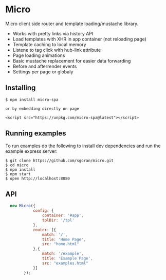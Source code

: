 # Micro

Micro client side router and template loading/mustache library.

- Works with pretty links via history API
- Load templates with XHR in app container (not reloading page)
- Template caching to local memory
- Listene to <a> tag click with hub-link attribute
- Page loading animations
- Basic mustache replacement for easier data forwarding
- Before and afterrender events
- Settings per page or globaly

## Installing

    $ npm install micro-spa

    or by embedding directly on page

    <script src="https://unpkg.com/micro-spa@latest"></script>

## Running examples

  To run examples do the following to install dev dependencies and run the example express server:

    $ git clone https://github.com/sgoran/micro.git
    $ cd micro
    $ npm install
    $ npm start
    $ open http://localhost:8080

## API

```javascript
  new Micro({
            config: {
                container: '#app',
                tplDir: '/tpl'
            },
            router: [{
                match: '/',
                title: 'Home Page',
                src: "home.html"
            },{
                match: '/example',
                title: 'Example Page',
                src: "examples.html"
            }]
        });

    
